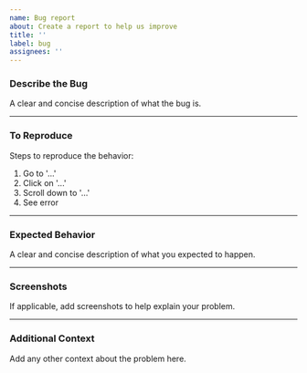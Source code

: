 ```yaml
---
name: Bug report
about: Create a report to help us improve
title: ''
label: bug
assignees: ''
---
```


### Describe the Bug

A clear and concise description of what the bug is.

<hr>

### To Reproduce

Steps to reproduce the behavior:

1. Go to '...'
2. Click on '...'
3. Scroll down to '...'
4. See error

<hr>

### Expected Behavior

A clear and concise description of what you expected to happen.

<hr>

### Screenshots

If applicable, add screenshots to help explain your problem.

<hr>

### Additional Context

Add any other context about the problem here.